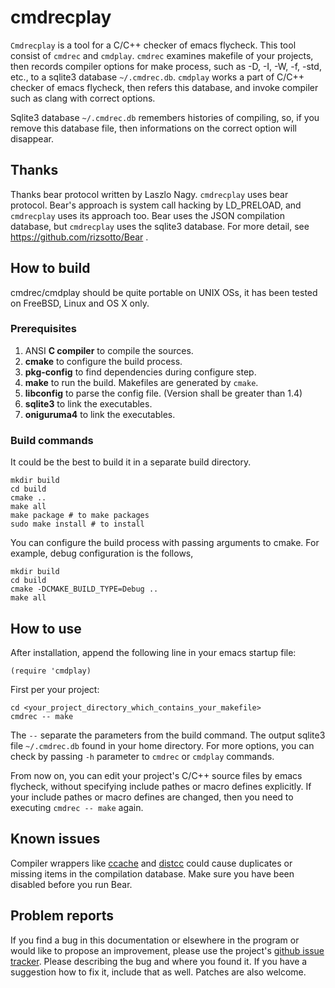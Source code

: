 cmdrecplay
==============

`Cmdrecplay` is a tool for a C/C++ checker of emacs flycheck.
This tool consist of `cmdrec` and `cmdplay`.
`cmdrec` examines makefile of your projects, then records compiler options for make
process, such as -D, -I, -W, -f, -std, etc., to a sqlite3 database `~/.cmdrec.db`.
`cmdplay` works a part of C/C++ checker of emacs flycheck, then refers this database,
and invoke compiler such as clang with correct options.

Sqlite3 database `~/.cmdrec.db` remembers histories of compiling, so, if you remove
this database file, then informations on the correct option will disappear.

Thanks
------

Thanks bear protocol written by Laszlo Nagy. `cmdrecplay` uses bear protocol.
Bear's approach is system call hacking by LD_PRELOAD,
and `cmdrecplay` uses its approach too.
Bear uses the JSON compilation database, but `cmdrecplay` uses the sqlite3 database.
For more detail, see https://github.com/rizsotto/Bear .

How to build
------------

cmdrec/cmdplay should be quite portable on UNIX OSs, it has been tested on FreeBSD,
Linux and OS X only.

### Prerequisites

1. ANSI **C compiler** to compile the sources.
2. **cmake** to configure the build process.
3. **pkg-config** to find dependencies during configure step.
4. **make** to run the build. Makefiles are generated by `cmake`.
5. **libconfig** to parse the config file. (Version shall be greater than 1.4)
6. **sqlite3** to link the executables.
6. **oniguruma4** to link the executables.

### Build commands

It could be the best to build it in a separate build directory.

    mkdir build
    cd build
	cmake ..
    make all
    make package # to make packages
    sudo make install # to install

You can configure the build process with passing arguments to cmake.
For example, debug configuration is the follows,

    mkdir build
    cd build
	cmake -DCMAKE_BUILD_TYPE=Debug ..
    make all


How to use
----------

After installation, append the following line in your emacs startup file:

    (require 'cmdplay)

First per your project:

    cd <your_project_directory_which_contains_your_makefile>
    cmdrec -- make

The `--` separate the parameters from the build command. The output sqlite3 file
`~/.cmdrec.db` found in your home directory.
For more options, you can check by passing `-h` parameter to `cmdrec` or `cmdplay` commands.

From now on, you can edit your project's C/C++ source files by emacs flycheck, without specifying include pathes or macro defines explicitly.
If your include pathes or macro defines are changed, then you need to executing `cmdrec -- make` again.

Known issues
------------

Compiler wrappers like [ccache][CCACHE] and [distcc][DISTCC] could cause
duplicates or missing items in the compilation database. Make sure you have
been disabled before you run Bear.

  [CCACHE]: http://ccache.samba.org/
  [DISTCC]: http://code.google.com/p/distcc/


Problem reports
---------------

If you find a bug in this documentation or elsewhere in the program or would
like to propose an improvement, please use the project's [github issue
tracker][ISSUES]. Please describing the bug and where you found it. If you
have a suggestion how to fix it, include that as well. Patches are also
welcome.

  [ISSUES]: https://github.com/rizsotto/Bear/issues
